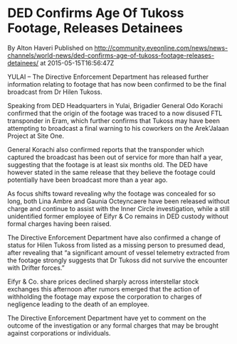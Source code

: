 # DED Confirms Age Of Tukoss Footage, Releases Detainees
By Alton Haveri
Published on http://community.eveonline.com/news/news-channels/world-news/ded-confirms-age-of-tukoss-footage-releases-detainees/ at 2015-05-15T16:56:47Z

YULAI – The Directive Enforcement Department has released further information relating to footage that has now been confirmed to be the final broadcast from Dr Hilen Tukoss.

Speaking from DED Headquarters in Yulai, Brigadier General Odo Korachi confirmed that the origin of the footage was traced to a now disused FTL transponder in Eram, which further confirms that Tukoss may have been attempting to broadcast a final warning to his coworkers on the Arek’Jalaan Project at Site One.

General Korachi also confirmed reports that the transponder which captured the broadcast has been out of service for more than half a year, suggesting that the footage is at least six months old. The DED have however stated in the same release that they believe the footage could potentially have been broadcast more than a year ago.

As focus shifts toward revealing why the footage was concealed for so long, both Lina Ambre and Gaunia Octeyncaere have been released without charge and continue to assist with the Inner Circle investigation, while a still unidentified former employee of Eifyr & Co remains in DED custody without formal charges having been raised.

The Directive Enforcement Department have also confirmed a change of status for Hilen Tukoss from listed as a missing person to presumed dead, after revealing that “a significant amount of vessel telemetry extracted from the footage strongly suggests that Dr Tukoss did not survive the encounter with Drifter forces.”

Eifyr & Co. share prices declined sharply across interstellar stock exchanges this afternoon after rumors emerged that the action of withholding the footage may expose the corporation to charges of negligence leading to the death of an employee.

The Directive Enforcement Department have yet to comment on the outcome of the investigation or any formal charges that may be brought against corporations or individuals.

